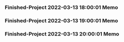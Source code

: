 ### Finished-Project 2022-03-13 18:00:01 Memo
### Finished-Project 2022-03-13 19:00:01 Memo
### Finished-Project 2022-03-13 20:00:01 Memo
